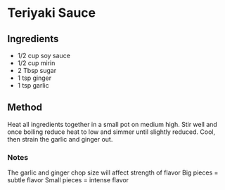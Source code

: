 # Teriyaki Sauce

## Ingredients

* 1/2 cup soy sauce
* 1/2 cup mirin
* 2 Tbsp sugar
* 1 tsp ginger
* 1 tsp garlic

## Method

Heat all ingredients together in a small pot on medium high.
Stir well and once boiling reduce heat to low and simmer until slightly reduced.
Cool, then strain the garlic and ginger out.

### Notes

The garlic and ginger chop size will affect strength of flavor 
Big pieces = subtle flavor 
Small pieces = intense flavor
